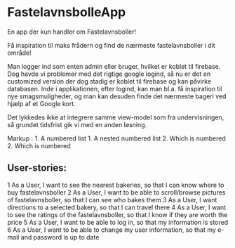 # FastelavnsbolleApp
En app der kun handler om Fastelavnsboller! 

Få inspiration til maks frådern og find de nærmeste fastelavnsboller i dit område!

Man logger ind som enten admin eller bruger, hvilket er koblet til firebase. Dog havde vi problemer med det rigtige google logind, så nu er det en customized version der dog stadig er koblet til firebase og kan påvirke databasen. Inde i applikationen, efter logind, kan man bl.a. få inspiration til nye smagsmuligheder, og man kan desuden finde det nærmeste bageri ved hjælp af et Google kort. 

Det lykkedes ikke at integrere samme view-model som fra undervisningen, så grundet tidsfrist gik vi med en anden løsning.

Markup : 1. A numbered list
              1. A nested numbered list
              2. Which is numbered
          2. Which is numbered
## User-stories:
1	As a User, I want to see the nearest bakeries, so that I can know where to buy fastelavnsboller
2	As a User, I want to be able to scroll/browse pictures of fastelavnsboller, so that I can see who bakes them
3	As a User, I want directions to a selected bakery, so that I can travel there
4	As a User, I want to see the ratings of the fastelavnsboller, so that I know if they are worth the price
5	As a User, I want to be able to log in, so that my information is stored
6	As a User, I want to be able to change my user information, so that my e-mail and password is up to date

